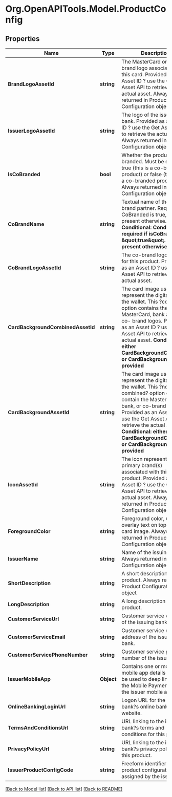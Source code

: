 # Org.OpenAPITools.Model.ProductConfig

## Properties

Name | Type | Description | Notes
------------ | ------------- | ------------- | -------------
**BrandLogoAssetId** | **string** | The MasterCard or Maestro brand logo associated with this card. Provided as an Asset ID ? use the Get Asset API to retrieve the actual asset. Always returned in Product Configuration object  | 
**IssuerLogoAssetId** | **string** | The logo of the issuing bank. Provided as an Asset ID ? use the Get Asset API to retrieve the actual asset. Always returned in Product Configuration object  | 
**IsCoBranded** | **bool** | Whether the product is co-branded. Must be either true (this is a co-branded product) or false (this is not a co-branded product). Always returned in Product Configuration object  | 
**CoBrandName** | **string** | Textual name of the co-brand partner. Required if CoBranded is true, not present otherwise. **Conditional: Conditionally required if isCoBranded &#x3D; \&quot;true\&quot;. Not present otherwise**  | [optional] 
**CoBrandLogoAssetId** | **string** | The co-brand logo (if any) for this product. Provided as an Asset ID ? use the Get Asset API to retrieve the actual asset.  | [optional] 
**CardBackgroundCombinedAssetId** | **string** | The card image used to represent the digital card in the wallet. This ?combined? option contains the MasterCard, bank and any co- brand logos.  Provided as an Asset ID ? use the Get Asset API to retrieve the actual asset. **Conditional: either CardBackgroundCombined or CardBackground will be provided**  | [optional] 
**CardBackgroundAssetId** | **string** | The card image used to represent the digital card in the wallet. This ?non-combined? option does not contain the MasterCard, bank, or co-brand logos. Provided as an Asset ID ? use the Get Asset API to retrieve the actual asset. **Conditional: either CardBackgroundCombined or CardBackground will be provided**  | [optional] 
**IconAssetId** | **string** | The icon representing the primary brand(s) associated with this product. Provided as an Asset ID ? use the Get Asset API to retrieve the actual asset. Always returned in Product Configuration object  | 
**ForegroundColor** | **string** | Foreground color, used to overlay text on top of the card image. Always returned in Product Configuration object  | 
**IssuerName** | **string** | Name of the issuing bank. Always returned in Product Configuration object  | 
**ShortDescription** | **string** | A short description for this product. Always returned in Product Configuration object  | 
**LongDescription** | **string** | A long description for this product.  | [optional] 
**CustomerServiceUrl** | **string** | Customer service website of the issuing bank.  | [optional] 
**CustomerServiceEmail** | **string** | Customer service email address of the issuing bank.  | [optional] 
**CustomerServicePhoneNumber** | **string** | Customer service phone number of the issuing bank.  | [optional] 
**IssuerMobileApp** | **Object** | Contains one or more mobile app details that may be used to deep link from the Mobile Payment App to the issuer mobile app.  | [optional] 
**OnlineBankingLoginUrl** | **string** | Logon URL for the issuing bank?s online banking website.  | [optional] 
**TermsAndConditionsUrl** | **string** | URL linking to the issuing bank?s terms and conditions for this product.  | [optional] 
**PrivacyPolicyUrl** | **string** | URL linking to the issuing bank?s privacy policy for this product.  | [optional] 
**IssuerProductConfigCode** | **string** | Freeform identifier for this product configuration as assigned by the issuer.  | [optional] 

[[Back to Model list]](../README.md#documentation-for-models) [[Back to API list]](../README.md#documentation-for-api-endpoints) [[Back to README]](../README.md)

